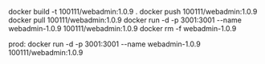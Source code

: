 docker build -t 100111/webadmin:1.0.9 .
docker push 100111/webadmin:1.0.9
docker pull 100111/webadmin:1.0.9
docker run -d -p 3001:3001 --name webadmin-1.0.9 100111/webadmin:1.0.9
docker rm -f webadmin-1.0.9

prod: 
docker run -d -p 3001:3001 --name webadmin-1.0.9 100111/webadmin:1.0.9
